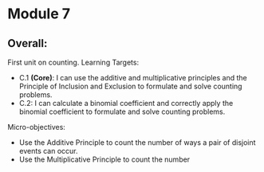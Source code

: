 # Module 7

## Overall: 

First unit on counting. Learning Targets: 

-   C.1  **(Core)**: I can use the additive and multiplicative principles and the Principle of Inclusion and Exclusion to formulate and solve counting problems.
-   C.2: I can calculate a binomial coefficient and correctly apply the binomial coefficient to formulate and solve counting problems.


Micro-objectives: 

+ Use the Additive Principle to count the number of ways a pair of disjoint events can occur. 
+ Use the Multiplicative Principle to count the number 
<!--stackedit_data:
eyJoaXN0b3J5IjpbMTQzMzgxNjM4MV19
-->